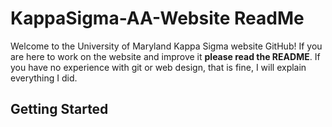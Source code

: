 # KappaSigma-AA-Website ReadMe
Welcome to the University of Maryland Kappa Sigma website GitHub! If you are here to work on the website and improve it **please read the README**. If you have no experience with git or web design, that is fine, I will explain everything I did.  

## Getting Started


